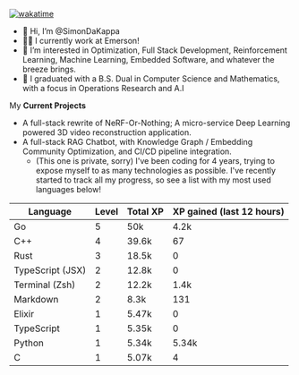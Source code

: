 
[![wakatime](https://wakatime.com/badge/user/50e6c678-94a9-4739-af51-360aeb113c51.svg)](https://wakatime.com/@50e6c678-94a9-4739-af51-360aeb113c51)

- 👋 Hi, I’m @SimonDaKappa
- 🧑‍💼 I currently work at Emerson!
- 👀 I’m interested in Optimization, Full Stack Development, Reinforcement Learning, Machine Learning, Embedded Software, and whatever the breeze brings.
- 🌱 I graduated with a B.S. Dual in Computer Science and Mathematics, with a focus in Operations Research and A.I

My **Current Projects** 
- A full-stack rewrite of NeRF-Or-Nothing; A micro-service Deep Learning powered 3D video reconstruction application.
- A full-stack RAG Chatbot, with Knowledge Graph / Embedding Community Optimization, and CI/CD pipeline integration.
  - (This one is private, sorry)
I've been coding for 4 years, trying to expose myself to as many technologies as possible. I've recently started to track all my progress, so see
a list with my most used languages below!

| Language | Level | Total XP | XP gained (last 12 hours) |
| --- | --- | --- | --- |
| Go | 5 | 50k | 4.2k |
| C++ | 4 | 39.6k | 67 |
| Rust | 3 | 18.5k | 0 |
| TypeScript (JSX) | 2 | 12.8k | 0 |
| Terminal (Zsh) | 2 | 12.2k | 1.4k |
| Markdown | 2 | 8.3k | 131 |
| Elixir | 1 | 5.47k | 0 |
| TypeScript | 1 | 5.35k | 0 |
| Python | 1 | 5.34k | 5.34k |
| C | 1 | 5.07k | 4 |